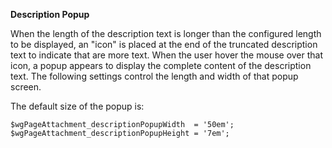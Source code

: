 **Description Popup**

When the length of the description text is longer than the configured length to be displayed, an "icon" is placed at the end of the truncated description text to indicate that are more text.  When the user hover the mouse over that icon, a popup appears to display the complete content of the description text.  The following settings control the length and width of that popup screen.

The default size of the popup is:
```
$wgPageAttachment_descriptionPopupWidth  = '50em';
$wgPageAttachment_descriptionPopupHeight = '7em';
```